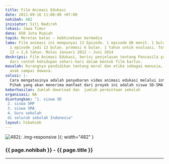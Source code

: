 ```yaml
---
title: Film Animasi Edukasi
date: 2011-09-16 11:08:00 +07:00
nohibah: 482
inisiator: Siti Nadiroh
lokasi: Jawa Timur
dana: 650 Juta Rupiah
topik: Meretas batas – kebhinekaan bermedia
lama: Film animasi ini mempunyai 13 Episode. 1 episode @6 menit. 1 bulan memproduksi
  1 episode jadi 13 bulan. promosi 6 bulan. 1 tahun untuk evaluasi. Total 13 + 6 +
  12 = 2,6 tahun. Mulai Januari 2012 – Juni 2014
deskripsi: Film Animasi Edukasi, berisi penjelasan tentang Pancasila yang diambil
  dari contoh kehidupan sehari-hari dalam bentuk film kartun.
masalah: Kurangnya pendidikan tentang moral dan etika sebagai manusia, khususnya usia
  anak sampai dewasa.
solusi: |-
  Cara mengatasinya adalah penyebaran video animasi edukasi melalui internet, hp, televisi, koran dll. Dengan bentuk film animasi akan lebih mudah dipahami karena berupa gambar bergerak dan bukan cuma tulisan saja. Film Animasi ini bisa diputar waktu jam pelajaran sekolah.
  Pihak yang akan menerima manfaat dari proyek ini adalah siswa SD-SMA dan guru sekolah di seluruh Indonesia.
keberhasilan: Jumlah download dan  jumlah permintaan sekolah
organisasi: NA
diuntungkan: "1. siswa SD
 2. siswa SMP
 3. siswa SMA
 4. Guru sekolah
 di seluruh sekolah Indonesia"
layout: hibahcmb
---
```


![482](/static/img/hibahcmb/482.png){: .img-responsive }{: width="482" }

### {{ page.nohibah }} - {{ page.title }}

---
